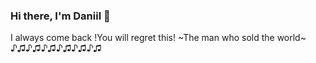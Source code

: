 ### Hi there, I'm Daniil 👋
I always come back
!You will regret this!
~The man who sold the world~
♪♫♪♫♪♫♪♫♪♫♪♫

